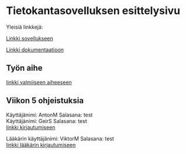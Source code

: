 # Tietokantasovelluksen esittelysivu

Yleisiä linkkejä:

[Linkki sovellukseen](http://amoroz.users.cs.helsinki.fi/antonintietokantasovellus/)

[Linkki dokumentaatioon](https://github.com/AventusM/Tsoha-Bootstrap/blob/master/doc/dokumentaatio.pdf)

## Työn aihe

[linkki valmiiseen aiheeseen](http://advancedkittenry.github.io/suunnittelu_ja_tyoymparisto/aiheet/Laakarin_kotikaynnit.html) 

## Viikon 5 ohjeistuksia

Käyttäjänimi: AntonM Salasana: test  
Käyttäjänimi: GeirS  Salasana: test  
[linkki kirjautumiseen](http://amoroz.users.cs.helsinki.fi/antonintietokantasovellus/login)

Lääkärin käyttäjänimi: ViktorM Salasana: test  
[linkki lääkärin kirjautumiseen](http://amoroz.users.cs.helsinki.fi/antonintietokantasovellus/login/d)
